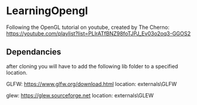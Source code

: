 # LearningOpengl
Following the OpenGL tutorial on youtube, created by The Cherno: https://youtube.com/playlist?list=PLlrATfBNZ98foTJPJ_Ev03o2oq3-GGOS2

## Dependancies 
after cloning you will have to add the following lib folder to a specified location.

GLFW: https://www.glfw.org/download.html
location: externals\GLFW

glew: https://glew.sourceforge.net
location: externals\GLEW
